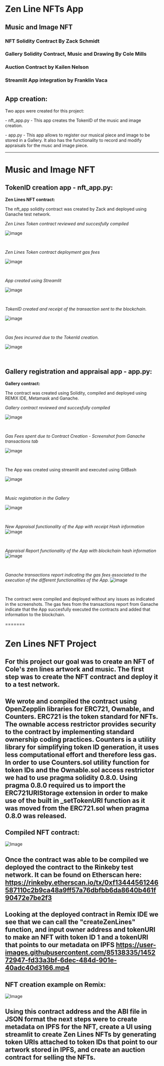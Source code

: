 
# Zen Line NFTs App
## Music and Image NFT
### NFT Solidity Contract By Zack Schmidt
### Gallery Solidity Contract, Music and Drawing By Cole Mills
### Auction Contract by Kailen Nelson
### Streamlit App integration by Franklin Vaca 
#

## **App creation:**
<p>Two apps were created for this project:</p>
<p>- nft_app.py  - This app creates the TokenID of the music and image creation.</p>
<p>- app.py  - This app allows to register our musical piece and image to be stored in a Gallery. It also has the functionality to record and modify appraisals for the musc and image piece.</p>

____________


# **Music and Image NFT**
## **TokenID creation app - nft_app.py:**

**Zen Lines NFT contract:**
<p>The nft_app solidity contract was created by Zack and deployed using Ganache test network.</p>
<p></p>

*Zen Lines Token contract reviewed and succesfully compiled* 

![image](Images/Nft_app_0_0_Contract_deployed.PNG)
<p></p><br>


*Zen Lines Token contract deployment gas fees*

![image](Images/Nft_app_0_0_Contract_deployed_gas_fees.PNG)
<p></p><br>


*App created using Streamlit* 

![image](Images/Nft_app_0_TokenID.PNG)
<p></p><br>


*TokenID created and receipt of the transaction sent to the blockchain.* 

![image](Images/Nft_app_1_TokenID.PNG)
<p></p><br>

*Gas fees incurred due to the TokenId creation.*

![image](Images/Nft_app_2_TokenID_ganache.PNG)
<p></p><br>


## **Gallery registration and appraisal app - app.py:**

**Gallery contract:**

The contract was created using Solidity, compiled and deployed using REMIX IDE, Metamask and Ganache.


*Gallery contract reviewed and succesfully compiled* 

![image](Images/0_Gallery_compiled.PNG)
<p></p><br>

*Gas Fees spent due to Contract Creation - Screenshot from Ganache transactions tab*

![image](Images/1_Gallery_contract_creation.PNG)
<p></p><br>

The App was created using streamlit and executed using GitBash

![image](Images/2_Zen_nft_app.PNG)
<p></p><br>

*Music registration in the Gallery*

![image](Images/3_Zen_nft_app_registration.PNG)
<p></p><br>


*New Appraisal functionality of the App with receipt Hash information*
![image](Images/4_Zen_nft_app_new_appraisal.PNG)
<p></p><br>

*Appraisal Report functionality of the App with blockchain hash information*
![image](Images/5_Zen_nft_app_appraisal_report_history.PNG)
<p></p><br>


*Ganache transactions report indicating the gas fees associated to the execution of the different functionalities of the App.*
![image](Images/6_Gallery_appraisal_reports.PNG)
<p></p><br>

<p>The contract were compiled and deployed without any issues as indicated in the screenshots. The gas fees from the transactions report from Ganache indicate that the App succesfully executed the contracts and added that information to the blockchain.</p>


=======
# Zen Lines NFT Project

## For this project our goal was to create an NFT of Cole's zen lines artwork and music. The first step was to create the NFT contract and deploy it to a test network.

## We wrote and compiled the contract using OpenZepplin libraries for ERC721, Ownable, and Counters. ERC721 is the token standard for NFTs. The ownable access restrictor provides security to the contract by implementing standard ownership coding practices. Counters is a utility library for simplifying token ID generation, it uses less computational effort and therefore less gas. In order to use Counters.sol utility function for token IDs and the Ownable.sol access restrictor we had to use pragma solidity 0.8.0. Using pragma 0.8.0 required us to import the ERC721URIStorage extension in order to make use of the built in _setTokenURI function as it was moved from the ERC721.sol when pragma 0.8.0 was released.

## Compiled NFT contract:
![Image](./screen_shots/compiled_nft_contract.png)

## Once the contract was able to be compiled we deployed the contract to the Rinkeby test network. It can be found on Etherscan here: https://rinkeby.etherscan.io/tx/0xf13444561246587110c2b9ca48a9ff57a76dbfbb6da8640b461f90472e7be2f3

## Looking at the deployed contract in Remix IDE we see that we can call the "createZenLines" function, and input owner address and tokenURI to make an NFT with token ID 1 and a tokenURI that points to our metadata on IPFS https://user-images.githubusercontent.com/85138335/145272947-fd33a3bf-6dec-484d-901e-40adc40d3166.mp4 

## NFT creation example on Remix:
![Image](./screen_shots/createZenLines_1.png)

## Using this contract address and the ABI file in JSON format the next steps were to create metadata on IPFS for the NFT, create a UI using streamlit to create Zen Lines NFTs by generating token URIs attached to token IDs that point to our artwork stored in IPFS, and create an auction contract for selling the NFTs.

